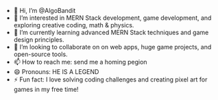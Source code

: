 - 👋 Hi, I’m @AlgoBandit 
- 👀 I’m interested in MERN Stack development, game development, and exploring creative coding, math & physics.
- 🌱 I’m currently learning advanced MERN Stack techniques and game design principles.
- 💞️ I’m looking to collaborate on on web apps, huge game projects, and open-source tools.
- 📫 How to reach me: send me a homing pegion
- 😄 Pronouns: HE IS A LEGEND
- ⚡ Fun fact: I love solving coding challenges and creating pixel art for games in my free time!

<!---
AlgoBandit/AlgoBandit is a ✨ special ✨ repository because its `README.md` (this file) appears on your GitHub profile.
You can click the Preview link to take a look at your changes.
--->
